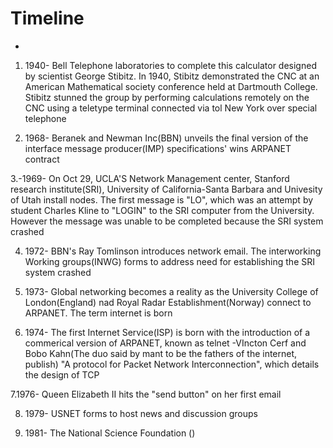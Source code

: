 # Timeline
- 
1. 1940- Bell Telephone laboratories to complete this calculator  designed by scientist George Stibitz. In 1940, Stibitz
demonstrated the CNC at an American  Mathematical society conference held at Dartmouth College. Stibitz stunned the group 
by performing calculations remotely on the CNC using a teletype terminal connected via tol New York over special telephone

2. 1968- Beranek and Newman Inc(BBN) unveils the final version of the interface message producer(IMP) specifications' wins
ARPANET contract 

3.-1969- On Oct 29, UCLA'S Network Management center, Stanford research  institute(SRI), University of California-Santa 
Barbara and Univesity of Utah install nodes. The first message is "LO", which was an attempt by student Charles Kline to
"LOGIN" to the SRI computer from the University. However the message was unable to be completed because the SRI system 
crashed 

4. 1972- BBN's Ray Tomlinson introduces network email. The interworking Working groups(INWG) forms to address need for 
establishing the SRI system crashed  
 
 5. 1973- Global networking becomes a reality as the University College of London(England) nad Royal Radar Establishment(Norway)
 connect to ARPANET. The term internet is born
 
 6. 1974- The first Internet Service(ISP) is born with the introduction of a commerical version of ARPANET, known as 
 telnet
 -VIncton Cerf and Bobo Kahn(The duo said by mant to be the fathers of the internet, publish) "A protocol for Packet
 Network Interconnection", which details the design of TCP
 
 7.1976- Queen Elizabeth II hits the "send button" on her first email 
 
 8. 1979- USNET forms to host news and discussion groups 
 
 9. 1981- The National Science Foundation ()


